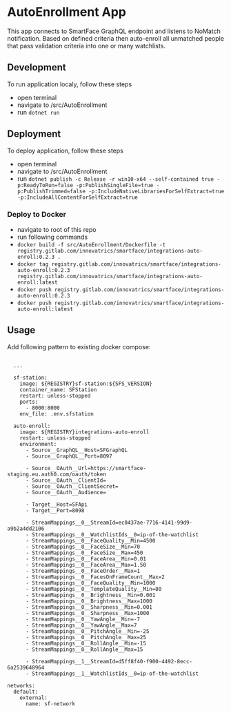 # AutoEnrollment App
This app connects to SmartFace GraphQL endpoint and listens to NoMatch notification. Based on defined criteria then auto-enroll all unmatched people that pass validation criteria into one or many watchlists.

## Development
To run application localy, follow these steps
 - open terminal
 - navigate to /src/AutoEnrollment
 - run `dotnet run`

 ## Deployment
 To deploy application, follow these steps
 - open terminal
 - navigate to /src/AutoEnrollment
 - run `dotnet publish -c Release -r win10-x64 --self-contained true -p:ReadyToRun=false -p:PublishSingleFile=true -p:PublishTrimmed=false -p:IncludeNativeLibrariesForSelfExtract=true -p:IncludeAllContentForSelfExtract=true`

### Deploy to Docker
- navigate to root of this repo
- run following commands
 - `docker build -f src/AutoEnrollment/Dockerfile -t registry.gitlab.com/innovatrics/smartface/integrations-auto-enroll:0.2.3 .`
 - `docker tag registry.gitlab.com/innovatrics/smartface/integrations-auto-enroll:0.2.3 registry.gitlab.com/innovatrics/smartface/integrations-auto-enroll:latest`
 - `docker push registry.gitlab.com/innovatrics/smartface/integrations-auto-enroll:0.2.3`
 - `docker push registry.gitlab.com/innovatrics/smartface/integrations-auto-enroll:latest`

## Usage
Add following pattern to existing docker compose:

```
      
  ...

  sf-station:
    image: ${REGISTRY}sf-station:${SFS_VERSION}
    container_name: SFStation
    restart: unless-stopped
    ports:
      - 8000:8000
    env_file: .env.sfstation

  auto-enroll:
    image: ${REGISTRY}integrations-auto-enroll
    restart: unless-stopped
    environment:
      - Source__GraphQL__Host=SFGraphQL
      - Source__GraphQL__Port=8097

      - Source__OAuth__Url=https://smartface-staging.eu.auth0.com/oauth/token
      - Source__OAuth__ClientId=
      - Source__OAuth__ClientSecret=
      - Source__OAuth__Audience=

      - Target__Host=SFApi
      - Target__Port=8098

      - StreamMappings__0__StreamId=ec0437ae-7716-4141-99d9-a9b2a4dd2106
      - StreamMappings__0__WatchlistIds__0=ip-of-the-watchlist
      - StreamMappings__0__FaceQuality__Min=4500
      - StreamMappings__0__FaceSize__Min=70
      - StreamMappings__0__FaceSize__Max=450
      - StreamMappings__0__FaceArea__Min=0.01
      - StreamMappings__0__FaceArea__Max=1.50
      - StreamMappings__0__FaceOrder__Max=1
      - StreamMappings__0__FacesOnFrameCount__Max=2
      - StreamMappings__0__FaceQuality__Min=1000
      - StreamMappings__0__TemplateQuality__Min=80
      - StreamMappings__0__Brightness__Min=0.001
      - StreamMappings__0__Brightness__Max=1000
      - StreamMappings__0__Sharpness__Min=0.001
      - StreamMappings__0__Sharpness__Max=1000
      - StreamMappings__0__YawAngle__Min=-7
      - StreamMappings__0__YawAngle__Max=7
      - StreamMappings__0__PitchAngle__Min=-25
      - StreamMappings__0__PitchAngle__Max=25
      - StreamMappings__0__RollAngle__Min=-15
      - StreamMappings__0__RollAngle__Max=15

      - StreamMappings__1__StreamId=d5ff8f40-f900-4492-8ecc-6a2539648964
      - StreamMappings__1__WatchlistIds__0=ip-of-the-watchlist

networks:
  default:
    external:
      name: sf-network

```